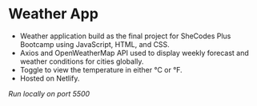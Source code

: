 # Weather App
- Weather application build as the final project for SheCodes Plus Bootcamp using JavaScript, HTML, and CSS.
- Axios and OpenWeatherMap API used to display weekly forecast and weather conditions for cities globally.
- Toggle to view the temperature in either °C or °F.
- Hosted on Netlify.
 

*Run locally on port 5500*
